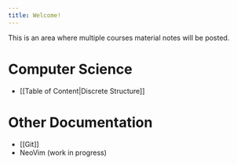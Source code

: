 ```yaml
---
title: Welcome!
---
```


This is an area where multiple courses material notes will be posted.


# Computer Science
- [[Table of Content|Discrete Structure]]

# Other Documentation

- [[Git]]
- NeoVim (work in progress)

